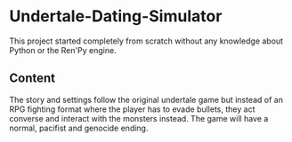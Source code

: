 # Undertale-Dating-Simulator

This project started completely from scratch without any knowledge about Python or the Ren'Py engine. 


## Content
The story and settings follow the original undertale game but instead of an RPG fighting format where the player has to evade bullets, they act converse and interact with the monsters instead. The game will have a normal, pacifist and genocide ending.
